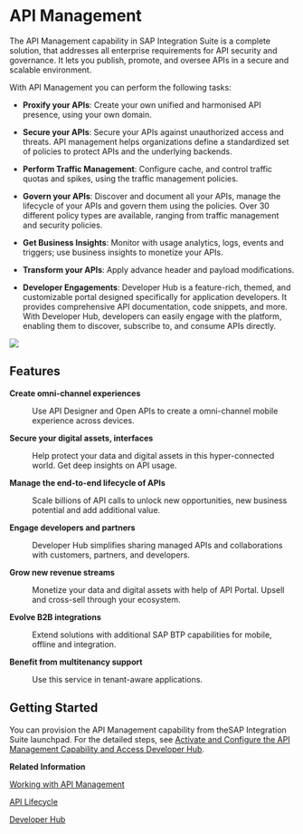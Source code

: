 <!-- loio1b17d18006d2472e81aa2f7af066a1b2 -->

# API Management

The API Management capability in SAP Integration Suite is a complete solution, that addresses all enterprise requirements for API security and governance. It lets you publish, promote, and oversee APIs in a secure and scalable environment.

With API Management you can perform the following tasks:

-   **Proxify your APIs**: Create your own unified and harmonised API presence, using your own domain.

-   **Secure your APIs**: Secure your APIs against unauthorized access and threats. API management helps organizations define a standardized set of policies to protect APIs and the underlying backends.

-   **Perform Traffic Management**: Configure cache, and control traffic quotas and spikes, using the traffic management policies.

-   **Govern your APIs**: Discover and document all your APIs, manage the lifecycle of your APIs and govern them using the policies. Over 30 different policy types are available, ranging from traffic management and security policies.

-   **Get Business Insights**: Monitor with usage analytics, logs, events and triggers; use business insights to monetize your APIs.

-   **Transform your APIs**: Apply advance header and payload modifications.

-   **Developer Engagements**: Developer Hub is a feature-rich, themed, and customizable portal designed specifically for application developers. It provides comprehensive API documentation, code snippets, and more. With Developer Hub, developers can easily engage with the platform, enabling them to discover, subscribe to, and consume APIs directly.


![](images/WhatsAPIMBlock_e136868.png)



<a name="loio1b17d18006d2472e81aa2f7af066a1b2__section_hvq_1p3_nzb"/>

## Features


<dl>
<dt><b>

Create omni-channel experiences

</b></dt>
<dd>

Use API Designer and Open APIs to create a omni-channel mobile experience across devices.



</dd><dt><b>

Secure your digital assets, interfaces

</b></dt>
<dd>

Help protect your data and digital assets in this hyper-connected world. Get deep insights on API usage.



</dd><dt><b>

Manage the end-to-end lifecycle of APIs

</b></dt>
<dd>

Scale billions of API calls to unlock new opportunities, new business potential and add additional value.



</dd><dt><b>

Engage developers and partners

</b></dt>
<dd>

Developer Hub simplifies sharing managed APIs and collaborations with customers, partners, and developers.



</dd><dt><b>

Grow new revenue streams

</b></dt>
<dd>

Monetize your data and digital assets with help of API Portal. Upsell and cross-sell through your ecosystem.



</dd><dt><b>

Evolve B2B integrations

</b></dt>
<dd>

Extend solutions with additional SAP BTP capabilities for mobile, offline and integration.



</dd><dt><b>

Benefit from multitenancy support 

</b></dt>
<dd>

Use this service in tenant-aware applications.



</dd>
</dl>



<a name="loio1b17d18006d2472e81aa2f7af066a1b2__section_q5k_rh3_nzb"/>

## Getting Started

You can provision the API Management capability from theSAP Integration Suite launchpad. For the detailed steps, see [Activate and Configure the API Management Capability and Access Developer Hub](activate-and-configure-the-api-management-capability-and-access-developer-hub-f6eb433.md).

**Related Information**  


[Working with API Management](working-with-api-management-321fb4d.md "Get an understanding of API Management within SAP Integration Suite and leverage its capabilities effectively.")

[API Lifecycle](api-lifecycle-5e8ea7d.md "The API lifecycle, starts from API planning, creation and implementation by company developers and other API creators and composers, to the consumption of these APIs by other employees, partners or users of the company’s products and services.")

[Developer Hub](developer-hub-41f7c45.md "Developer Hub is a web-based platform designed for developers to discover, explore, and utilize APIs offered by an organization.")

